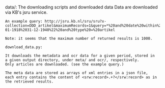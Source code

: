 data/:
	The downloading scripts and downloaded data
	Data are downloaded via KB's jsru service. 

	An example query: http://jsru.kb.nl/sru/sru?x-collection=DDD_artikel&maximumRecords=1&query=*%20and%20date%20within%20%2201-01-1918%2031-12-1940%22%20and%20type%20=%20artikel		

	Note: it seems that the maximum number of returned results is 1000.

    download_data.py:

	It downloads the metadata and ocr data for a given period, stored in
	a given output directory, under meta/ and ocr/, respectively.
	Only articles are downloaded. (see the example query.)

	The meta data are stored as arrays of xml entries in a json file,
	each entry contains the content of <srw:record>.+?</srw:record> as in
	the retrieved results.
